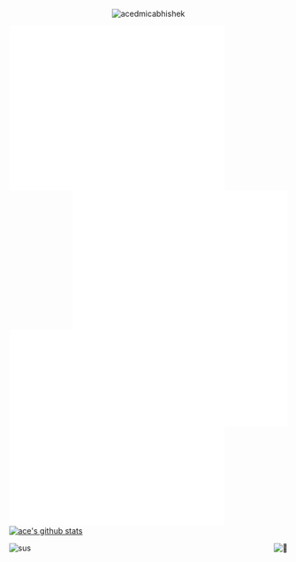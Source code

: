 <p align="center">
  <img src="https://komarev.com/ghpvc/?username=acedmicabhishek&label=Profile%20views&color=0e75b6&style=flat" alt="acedmicabhishek" />
</p>

[<img align="left" width="390" alt="🦑" src="https://github.com/acedmicabhishek/acedmicabhishek/blob/main/github-metrics.svg">](#)
[<img align="right" width="390" alt="🦑" src="https://github.com/acedmicabhishek/acedmicabhishek/blob/main/metrics.plugin.achievements.svg">](#)
[<img align="left" width="790" alt="🦑" src="https://github.com/acedmicabhishek/acedmicabhishek/blob/main/metrics.plugin.languages.details.svg">](#)
[<img align="left" width="390" alt="🦑" src="https://github.com/acedmicabhishek/acedmicabhishek/blob/main/metrics.plugin.isocalendar.svg">](#)
<a alight="left" width="390" href="https://github.com/acedmicabhishek"><img align="center" src="https://github-readme-stats.vercel.app/api?username=acedmicabhishek&theme=dracula&count_private=true&hide=stars&show_icons=true&line_height=27&hide_border=true" alt="ace's github stats" height="150px" style="border: none !important;" /></a>

<!-- [![trophy](https://github-profile-trophy.vercel.app/?username=acedmicabhishek&theme=dracula&rank=-?&margin-w=4&no-frame=true)](https://github.com/acedmicabhishek) --!>


<img aling="left" alt="sus" src="https://github.com/cat-milk/Anime-Girls-Holding-Programming-Books/blob/master/Vulkan/Arima_Kana_Vulkan_Programming_Guide.png">
<img align="right" alt="🦑" src="https://github.com/cat-milk/Anime-Girls-Holding-Programming-Books/blob/master/ASM/iM%40S_Shijo_Takane_holding_Assembly_Language_for_x86_Processors.png">
<!-- https://user-images.githubusercontent.com/22963968/114021347-e3c48b80-9870-11eb-8bc8-998bf39b4d0d.png --!>

